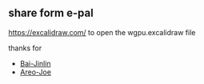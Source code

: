## share form e-pal

https://excalidraw.com/ to open the wgpu.excalidraw file

thanks for
- [Bai-Jinlin](https://github.com/Bai-Jinlin) 
- [Areo-Joe](https://github.com/Areo-Joe)
